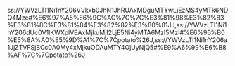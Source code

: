 ss://YWVzLTI1Ni1nY206VVkxb0JhN1JhRUAxMDguMTYwLjEzMS4yMTk6NDQ4Mzc#%E6%97%A5%E6%9C%AC%7C%7C%E3%81%98%E3%82%83%E3%81%8C%E3%81%84%E3%82%82%E3%80%81JJ,ss://YWVzLTI1Ni1nY206dUc0V1lKWXplVEAxMjkuMjI2LjE5Ni4yMTA6MzI5MzI#%E6%96%B0%E5%8A%A0%E5%9D%A1%7C%7Cpotato%26J,ss://YWVzLTI1Ni1nY206a1JjZTVFSjBCc0A0My4xMjkuODAuMTY4OjUyNjQ5#%E9%A6%99%E6%B8%AF%7C%7Cpotato%26J
